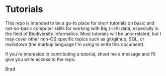 # Tutorials

This repo is intended to be a go-to place for short tutorials on basic and not-so-basic computer skills for working with Big (-ish) data, especially in the field of Biodiversity Informatics. Most tutorials will be unix-related, but I may cover other non-OS specific topics such as git/github, SQL, or markdown (the markup language I'm using to write this document). 

If you're interested in contributing a tutorial, shoot me a message and I'll give you write access to the repo.

Brad
